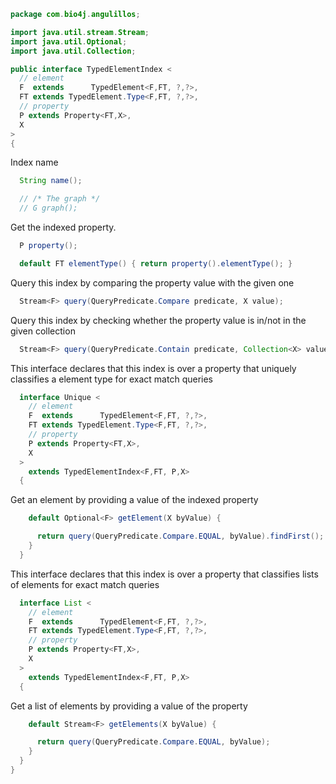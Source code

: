 
```java
package com.bio4j.angulillos;

import java.util.stream.Stream;
import java.util.Optional;
import java.util.Collection;

public interface TypedElementIndex <
  // element
  F  extends      TypedElement<F,FT, ?,?>,
  FT extends TypedElement.Type<F,FT, ?,?>,
  // property
  P extends Property<FT,X>,
  X
>
{
```

Index name

```java
  String name();

  // /* The graph */
  // G graph();

```

Get the indexed property.

```java
  P property();

  default FT elementType() { return property().elementType(); }
```

Query this index by comparing the property value with the given one

```java
  Stream<F> query(QueryPredicate.Compare predicate, X value);
```

Query this index by checking whether the property value is in/not in the given collection

```java
  Stream<F> query(QueryPredicate.Contain predicate, Collection<X> values);
```

This interface declares that this index is over a property that uniquely classifies a element type for exact match queries

```java
  interface Unique <
    // element
    F  extends      TypedElement<F,FT, ?,?>,
    FT extends TypedElement.Type<F,FT, ?,?>,
    // property
    P extends Property<FT,X>,
    X
  >
    extends TypedElementIndex<F,FT, P,X>
  {
```

Get an element by providing a value of the indexed property

```java
    default Optional<F> getElement(X byValue) {

      return query(QueryPredicate.Compare.EQUAL, byValue).findFirst();
    }
  }
```

This interface declares that this index is over a property that classifies lists of elements for exact match queries

```java
  interface List <
    // element
    F  extends      TypedElement<F,FT, ?,?>,
    FT extends TypedElement.Type<F,FT, ?,?>,
    // property
    P extends Property<FT,X>,
    X
  >
    extends TypedElementIndex<F,FT, P,X>
  {
```

Get a list of elements by providing a value of the property

```java
    default Stream<F> getElements(X byValue) {

      return query(QueryPredicate.Compare.EQUAL, byValue);
    }
  }
}

```




[test/java/com/bio4j/angulillos/Twitter.java]: ../../../../../test/java/com/bio4j/angulillos/Twitter.java.md
[test/java/com/bio4j/angulillos/TwitterGraphTestSuite.java]: ../../../../../test/java/com/bio4j/angulillos/TwitterGraphTestSuite.java.md
[main/java/com/bio4j/angulillos/Arity.java]: Arity.java.md
[main/java/com/bio4j/angulillos/UntypedGraphSchema.java]: UntypedGraphSchema.java.md
[main/java/com/bio4j/angulillos/AnyElementType.java]: AnyElementType.java.md
[main/java/com/bio4j/angulillos/UntypedGraph.java]: UntypedGraph.java.md
[main/java/com/bio4j/angulillos/TypedEdgeIndex.java]: TypedEdgeIndex.java.md
[main/java/com/bio4j/angulillos/Labeled.java]: Labeled.java.md
[main/java/com/bio4j/angulillos/TypedVertexIndex.java]: TypedVertexIndex.java.md
[main/java/com/bio4j/angulillos/conversions.java]: conversions.java.md
[main/java/com/bio4j/angulillos/TypedVertexQuery.java]: TypedVertexQuery.java.md
[main/java/com/bio4j/angulillos/QueryPredicate.java]: QueryPredicate.java.md
[main/java/com/bio4j/angulillos/AnyEdgeType.java]: AnyEdgeType.java.md
[main/java/com/bio4j/angulillos/TypedGraph.java]: TypedGraph.java.md
[main/java/com/bio4j/angulillos/AnyProperty.java]: AnyProperty.java.md
[main/java/com/bio4j/angulillos/AnyVertexType.java]: AnyVertexType.java.md
[main/java/com/bio4j/angulillos/TypedElementIndex.java]: TypedElementIndex.java.md